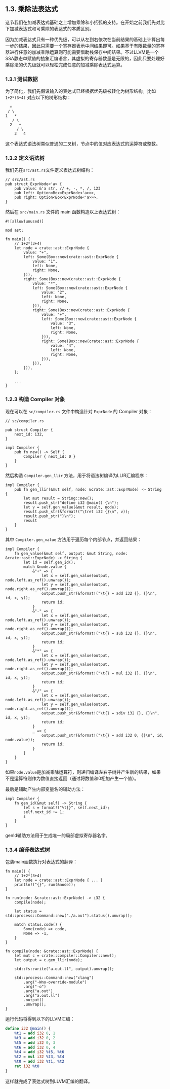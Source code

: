 ## 1.3. 乘除法表达式

这节我们在加减表达式基础之上增加乘除和小括弧的支持。在开始之前我们先对比下加减表达式和可乘除的表达式的本质区别。

因为加减表达式只有一种优先级，可以从左到右依次在当前结果的基础上计算出每一步的结果，因此只需要一个寄存器表示中间结果即可。如果基于有限数量的寄存器进行任意的加减乘除运算则可能需要借助栈保存中间结果。不过LLVM是一个SSA静态单赋值的抽象汇编语言，其虚拟的寄存器数量是无限的，因此只要处理好乘除法的优先级就可以轻松完成任意的加减乘除表达式运算。

### 1.3.1 测试数据

为了简化，我们先假设输入的表达式已经根据优先级被转化为树形结构。比如 `1+2*(3+4)` 对应以下的树形结构：

```
  +
 / \
1   *
   / \
  2   +
     / \
    3   4
```

这个表达式语法树类似普通的二叉树，节点中的值对应表达式的运算符或整数。

### 1.3.2 定义语法树

我们先在`src/ast.rs`文件定义表达式树结构：

```rust,noplayground
// src/ast.rs
pub struct ExprNode<'a> {
    pub value: &'a str, // +, -, *, /, 123
    pub left: Option<Box<ExprNode<'a>>>,
    pub right: Option<Box<ExprNode<'a>>>,
}
```

然后在 `src/main.rs` 文件的 main 函数构造以上表达式树：

```rust,noplayground
#![allow(unused)]

mod ast;

fn main() {
    // 1+2*(3+4)
    let node = crate::ast::ExprNode {
        value: "+",
        left: Some(Box::new(crate::ast::ExprNode {
            value: "1",
            left: None,
            right: None,
        })),
        right: Some(Box::new(crate::ast::ExprNode {
            value: "*",
            left: Some(Box::new(crate::ast::ExprNode {
                value: "2",
                left: None,
                right: None,
            })),
            right: Some(Box::new(crate::ast::ExprNode {
                value: "+",
                left: Some(Box::new(crate::ast::ExprNode {
                    value: "3",
                    left: None,
                    right: None,
                })),
                right: Some(Box::new(crate::ast::ExprNode {
                    value: "4",
                    left: None,
                    right: None,
                })),
            })),
        })),
    };

    ...
}
```

### 1.2.3 构造 Compiler 对象

现在可以在 `sc/compiler.rs` 文件中构造针对 `ExprNode` 的 Compiler 对象：

```rust,noplayground
// sc/compiler.rs

pub struct Compiler {
    next_id: i32,
}

impl Compiler {
    pub fn new() -> Self {
        Compiler { next_id: 0 }
    }
}
```

然后构造 `Compiler.gen_llir` 方法，用于将语法树编译为LLIR汇编程序：

```rust,noplayground
impl Compiler {
    pub fn gen_llir(&mut self, node: &crate::ast::ExprNode) -> String {
        let mut result = String::new();
        result.push_str("define i32 @main() {\n");
        let v = self.gen_value(&mut result, node);
        result.push_str(&format!("\tret i32 {}\n", v));
        result.push_str("}\n");
        result
    }
}
```

其中 `Compiler.gen_value` 方法用于遍历每个内部节点，并返回结果：

```rust,noplayground
impl Compiler {
    fn gen_value(&mut self, output: &mut String, node: &crate::ast::ExprNode) -> String {
        let id = self.gen_id();
        match &node.value {
            &"+" => {
                let x = self.gen_value(output, node.left.as_ref().unwrap());
                let y = self.gen_value(output, node.right.as_ref().unwrap());
                output.push_str(&format!("\t{} = add i32 {}, {}\n", id, x, y));
                return id;
            }
            &"-" => {
                let x = self.gen_value(output, node.left.as_ref().unwrap());
                let y = self.gen_value(output, node.right.as_ref().unwrap());
                output.push_str(&format!("\t{} = sub i32 {}, {}\n", id, x, y));
                return id;
            }
            &"*" => {
                let x = self.gen_value(output, node.left.as_ref().unwrap());
                let y = self.gen_value(output, node.right.as_ref().unwrap());
                output.push_str(&format!("\t{} = mul i32 {}, {}\n", id, x, y));
                return id;
            }
            &"/" => {
                let x = self.gen_value(output, node.left.as_ref().unwrap());
                let y = self.gen_value(output, node.right.as_ref().unwrap());
                output.push_str(&format!("\t{} = sdiv i32 {}, {}\n", id, x, y));
                return id;
            }
            _ => {
                output.push_str(&format!("\t{} = add i32 0, {}\n", id, node.value));
                return id;
            }
        }
    }
}
```

如果`node.value`是加减乘除运算符，则递归编译左右子树并产生新的结果，如果不是运算符则作为数值直接返回（通过将数值和0相加产生一个值）。


最后是辅助产生内部变量名的辅助方法：

```rust,noplayground
impl Compiler {
    fn gen_id(&mut self) -> String {
        let s = format!("%t{}", self.next_id);
        self.next_id += 1;
        s
    }
}
```

genId辅助方法用于生成唯一的局部虚拟寄存器名字。

### 1.3.4 编译表达式树

包装main函数执行对表达式的翻译：

```rust,noplayground
fn main() {
    // 1+2*(3+4)
    let node = crate::ast::ExprNode { ... }
    println!("{}", run(&node));
}

fn run(node: &crate::ast::ExprNode) -> i32 {
    compile(node);

    let status = std::process::Command::new("./a.out").status().unwrap();

    match status.code() {
        Some(code) => code,
        None => -1,
    }
}

fn compile(node: &crate::ast::ExprNode) {
    let mut c = crate::compiler::Compiler::new();
    let output = c.gen_llir(node);

    std::fs::write("a.out.ll", output).unwrap();

    std::process::Command::new("clang")
        .arg("-Wno-override-module")
        .arg("-o")
        .arg("a.out")
        .arg("a.out.ll")
        .output()
        .unwrap();
}

```

运行代码将得到以下的LLVM汇编：

```ll
define i32 @main() {
	%t1 = add i32 0, 1
	%t3 = add i32 0, 2
	%t5 = add i32 0, 3
	%t6 = add i32 0, 4
	%t4 = add i32 %t5, %t6
	%t2 = mul i32 %t3, %t4
	%t0 = add i32 %t1, %t2
	ret i32 %t0
}
```

这样就完成了表达式树到LLVM汇编的翻译。
